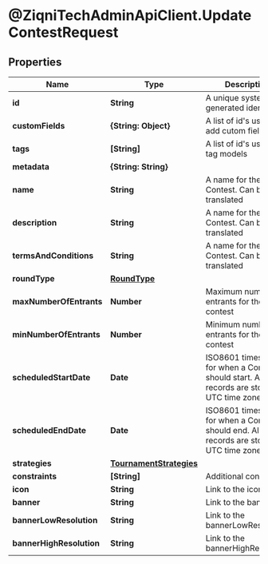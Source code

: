 # @ZiqniTechAdminApiClient.UpdateContestRequest

## Properties

Name | Type | Description | Notes
------------ | ------------- | ------------- | -------------
**id** | **String** | A unique system generated identifier | 
**customFields** | **{String: Object}** | A list of id&#39;s used to add cutom fields | [optional] 
**tags** | **[String]** | A list of id&#39;s used to tag models | [optional] 
**metadata** | **{String: String}** |  | [optional] 
**name** | **String** | A name for the Contest. Can be translated | [optional] 
**description** | **String** | A name for the Contest. Can be translated | [optional] 
**termsAndConditions** | **String** | A name for the Contest. Can be translated | [optional] 
**roundType** | [**RoundType**](RoundType.md) |  | [optional] 
**maxNumberOfEntrants** | **Number** | Maximum number of entrants for the contest | [optional] 
**minNumberOfEntrants** | **Number** | Minimum number of entrants for the contest | [optional] 
**scheduledStartDate** | **Date** | ISO8601 timestamp for when a Contest should start. All records are stored in UTC time zone | [optional] 
**scheduledEndDate** | **Date** | ISO8601 timestamp for when a Contest should end. All records are stored in UTC time zone | [optional] 
**strategies** | [**TournamentStrategies**](TournamentStrategies.md) |  | [optional] 
**constraints** | **[String]** | Additional constraints | [optional] 
**icon** | **String** | Link to the icon | [optional] 
**banner** | **String** | Link to the banner | [optional] 
**bannerLowResolution** | **String** | Link to the bannerLowResolution | [optional] 
**bannerHighResolution** | **String** | Link to the bannerHighResolution | [optional] 


